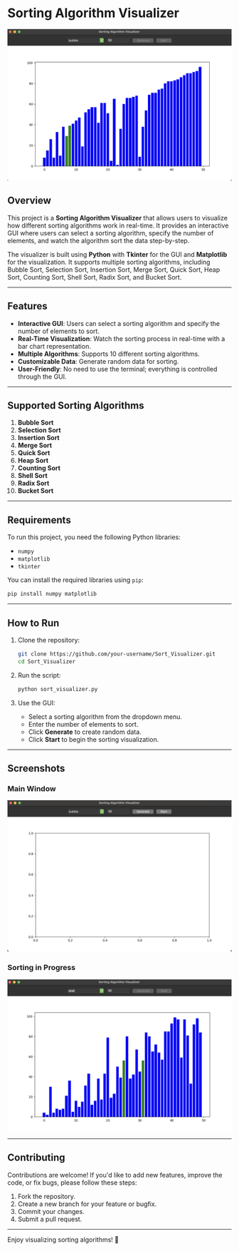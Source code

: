 # Sorting Algorithm Visualizer

![Sorting Visualizer Demo](demo.png)  

## Overview
This project is a **Sorting Algorithm Visualizer** that allows users to visualize how different sorting algorithms work in real-time. It provides an interactive GUI where users can select a sorting algorithm, specify the number of elements, and watch the algorithm sort the data step-by-step.

The visualizer is built using **Python** with **Tkinter** for the GUI and **Matplotlib** for the visualization. It supports multiple sorting algorithms, including Bubble Sort, Selection Sort, Insertion Sort, Merge Sort, Quick Sort, Heap Sort, Counting Sort, Shell Sort, Radix Sort, and Bucket Sort.

---

## Features
- **Interactive GUI**: Users can select a sorting algorithm and specify the number of elements to sort.
- **Real-Time Visualization**: Watch the sorting process in real-time with a bar chart representation.
- **Multiple Algorithms**: Supports 10 different sorting algorithms.
- **Customizable Data**: Generate random data for sorting.
- **User-Friendly**: No need to use the terminal; everything is controlled through the GUI.

---

## Supported Sorting Algorithms
1. **Bubble Sort**
2. **Selection Sort**
3. **Insertion Sort**
4. **Merge Sort**
5. **Quick Sort**
6. **Heap Sort**
7. **Counting Sort**
8. **Shell Sort**
9. **Radix Sort**
10. **Bucket Sort**

---

## Requirements
To run this project, you need the following Python libraries:
- `numpy`
- `matplotlib`
- `tkinter`

You can install the required libraries using `pip`:
```bash
pip install numpy matplotlib
```

---

## How to Run
1. Clone the repository:
   ```bash
   git clone https://github.com/your-username/Sort_Visualizer.git
   cd Sort_Visualizer
   ```

2. Run the script:
   ```bash
   python sort_visualizer.py
   ```

3. Use the GUI:
   - Select a sorting algorithm from the dropdown menu.
   - Enter the number of elements to sort.
   - Click **Generate** to create random data.
   - Click **Start** to begin the sorting visualization.

---

## Screenshots
### Main Window
![Main Window](screenshots/main_window.png)  

### Sorting in Progress
![Sorting in Progress](screenshots/sorting_in_progress.png)  

---

## Contributing
Contributions are welcome! If you'd like to add new features, improve the code, or fix bugs, please follow these steps:
1. Fork the repository.
2. Create a new branch for your feature or bugfix.
3. Commit your changes.
4. Submit a pull request.

---

Enjoy visualizing sorting algorithms! 🚀
